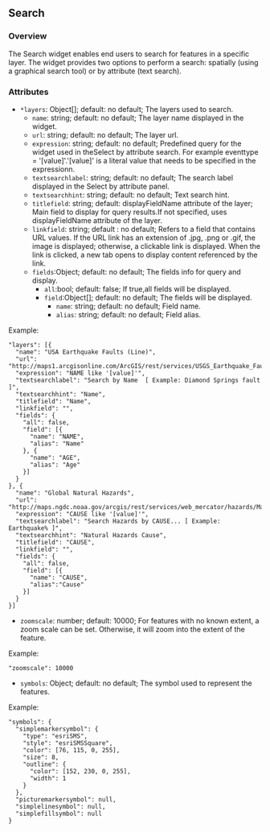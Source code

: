 ## Search ##
### Overview ###
The Search widget enables end users to search for features in a specific layer. The widget provides two options to perform a search: spatially (using a graphical search tool) or by attribute (text search).

### Attributes ###
* `*layers`: Object[]; default: no default; The layers used to search.
    * `name`: string; default: no default; The layer name displayed in the widget.
    * `url`: string; default: no default; The layer url.
    * `expression`: string; default: no default; Predefined query for the widget used in theSelect by attribute search. For example eventtype = '[value]'.'[value]' is a literal value that needs to be specified in the expressionn.
    * `textsearchlabel`: string; default: no default; The search label displayed in the Select by attribute panel.
    * `textsearchhint`: string; default: no default; Text search hint.
    * `titlefield`: string; default: displayFieldName attribute of the layer; Main field to display for query results.If not specified, uses displayFieldName attribute of the layer.
    * `linkfield`: string; default : no default; Refers to a field that contains URL values. If the URL link has an extension of .jpg, .png or .gif, the image is displayed; otherwise, a clickable link is displayed. When the link is clicked, a new tab opens to display content referenced by the link.
    * `fields`:Object; default: no default; The fields info for query and display.
        * `all`:bool; default: false; If true,all fields will be displayed.
        * `field`:Object[]; default: no default; The fields will be displayed.
        	* `name`: string; default: no default; Field name.
        	* `alias`: string; default: no default; Field alias.

Example:
```
"layers": [{
  "name": "USA Earthquake Faults (Line)",
  "url": "http://maps1.arcgisonline.com/ArcGIS/rest/services/USGS_Earthquake_Faults/MapServer/1",
  "expression": "NAME like '[value]'",
  "textsearchlabel": "Search by Name  [ Example: Diamond Springs fault ]",
  "textsearchhint": "Name",
  "titlefield": "Name",
  "linkfield": "",
  "fields": {
    "all": false,
    "field": [{
      "name": "NAME",
      "alias": "Name"
    }, {
      "name": "AGE",
      "alias": "Age"
    }]
  }
}, {
  "name": "Global Natural Hazards",
  "url": "http://maps.ngdc.noaa.gov/arcgis/rest/services/web_mercator/hazards/MapServer/1",
  "expression": "CAUSE like '[value]'",
  "textsearchlabel": "Search Hazards by CAUSE... [ Example: Earthquake% ]",
  "textsearchhint": "Natural Hazards Cause",
  "titlefield": "CAUSE",
  "linkfield": "",
  "fields": {
    "all": false,
    "field": [{
      "name": "CAUSE",
      "alias":"Cause"
    }]
  }
}]
```

* `zoomscale`: number; default: 10000; For features with no known extent, a zoom scale can be set. Otherwise, it will zoom into the extent of the feature.

Example:
```
"zoomscale": 10000
```

* `symbols`: Object; default: no default; The symbol used to represent the features.

Example:
```
"symbols": {
  "simplemarkersymbol": {
    "type": "esriSMS",
    "style": "esriSMSSquare",
    "color": [76, 115, 0, 255],
    "size": 8,
    "outline": {
      "color": [152, 230, 0, 255],
      "width": 1
    }
  },
  "picturemarkersymbol": null,
  "simplelinesymbol": null,
  "simplefillsymbol": null
}
```